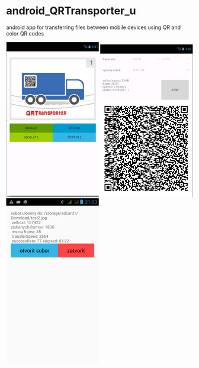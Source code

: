 # android_QRTransporter_u
android app for transferring files between mobile devices using QR and color QR codes

<img src="andr1.jpg" alt="Drawing" style="max-width: 250px;"/>
<img src="andr2.jpg" alt="Drawing" style="max-width: 250px;"/>
<img src="stat.png" alt="Drawing" style="max-width: 250px;"/>
